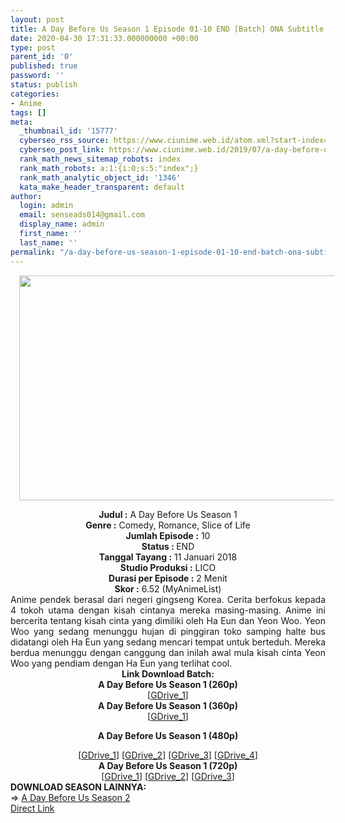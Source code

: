 ```yaml
---
layout: post
title: A Day Before Us Season 1 Episode 01-10 END [Batch] ONA Subtitle Indonesia
date: 2020-04-30 17:31:33.000000000 +00:00
type: post
parent_id: '0'
published: true
password: ''
status: publish
categories:
- Anime
tags: []
meta:
  _thumbnail_id: '15777'
  cyberseo_rss_source: https://www.ciunime.web.id/atom.xml?start-index=3301&max-results=150
  cyberseo_post_link: https://www.ciunime.web.id/2019/07/a-day-before-us-season-1-episode-01-10.html
  rank_math_news_sitemap_robots: index
  rank_math_robots: a:1:{i:0;s:5:"index";}
  rank_math_analytic_object_id: '1346'
  kata_make_header_transparent: default
author:
  login: admin
  email: senseads014@gmail.com
  display_name: admin
  first_name: ''
  last_name: ''
permalink: "/a-day-before-us-season-1-episode-01-10-end-batch-ona-subtitle-indonesia/"
---
```

<div class="separator" style="clear: both; text-align: center;"><a href="https://1.bp.blogspot.com/-8h5fSQ8vbac/XRonZH-qbiI/AAAAAAAAaho/GqAk2-EaCtUScXieH7RgtQTZsDjsmb41gCLcBGAs/s1600/A%2BDay%2BBefore%2BUs%2BSeason%2B1.png" imageanchor="1" style="margin-left: 1em; margin-right: 1em;"><img border="0" data-original-height="720" data-original-width="1280" height="360" src="{{ site.baseurl }}/assets/2020/04/A%2BDay%2BBefore%2BUs%2BSeason%2B1.png" width="640" /></a></div>
<p>
<div style="text-align: center;"><b>Judul</b><b><b> </b>:</b> A Day Before Us Season 1</div>
<div style="text-align: center;"><b><b>Genre :</b></b> Comedy, Romance, Slice of Life</div>
<div style="text-align: center;"><b>Jumlah Episode :</b> 10<br /><b>Status :&nbsp;</b>END<br /><b>Tanggal Tayang :</b> 11 Januari 2018<br /><b>Studio Produksi :</b> LICO<br /><b>Durasi per Episode :</b> 2 Menit</div>
<div style="text-align: center;"><b>Skor :</b> 6.52 (MyAnimeList)</div>
<div style="text-align: center;"></div>
<div style="text-align: justify;">Anime pendek berasal dari negeri gingseng Korea. Cerita berfokus kepada 4 tokoh utama dengan kisah cintanya mereka masing-masing. Anime ini bercerita tentang kisah cinta yang dimiliki oleh Ha Eun dan Yeon Woo. Yeon Woo yang sedang menunggu hujan di pinggiran toko samping halte bus didatangi oleh Ha Eun yang sedang mencari tempat untuk berteduh. Mereka berdua menunggu dengan canggung dan inilah awal mula kisah cinta Yeon Woo yang pendiam dengan Ha Eun yang terlihat cool.</div>
<div style="text-align: justify;"></div>
<div style="text-align: justify;"></div>
<div style="text-align: center;"><b>Link Download Batch:</b></div>
<div style="text-align: center;">
<div style="text-align: center;"><b>A Day Before Us Season 1 (260p)</b></div>
<div style="text-align: center;">[<a href="https://drive.google.com/uc?export=download&amp;id=1kGbVXsFluejb9Hgj-iUd4QtHMdbEQzCv" target="_blank" rel="noopener">GDrive_1</a>]</div>
<div style="text-align: center;"></div>
<div style="text-align: center;"><b>A Day Before Us Season 1 (360p)</b></div>
<div style="text-align: center;">[<a href="https://drive.google.com/uc?export=download&amp;id=17jzEeArImrKJ_dCkSxPrZoSuKxzDIfL1" target="_blank" rel="noopener">GDrive_1</a>]</div>
<div style="text-align: center;"></div>
<p><b>A Day Before Us Season 1 (480p)</b></div>
<div style="text-align: center;">[<a href="https://drive.google.com/uc?export=download&amp;id=1l_W9j7_wuTPe2aMYiWYmy7FIv5b1kbfD/edi" target="_blank" rel="noopener">GDrive_1</a>] [<a href="https://drive.google.com/uc?export=download&amp;id=1egTJC-fJIhWMu139NTxxKW5QE3koekIB" target="_blank" rel="noopener">GDrive_2</a>] [<a href="https://drive.google.com/uc?export=download&amp;id=1sVF6FXyg7JOM6_m71RmeJoeS5wW6d4Re" target="_blank" rel="noopener">GDrive_3</a>] [<a href="https://drive.google.com/uc?export=download&amp;id=1JPuRIRKGSsVoNP3apVt1-G1cBbVunchJ" target="_blank" rel="noopener">GDrive_4</a>]</div>
<div style="text-align: center;"><b>A Day Before Us Season 1 (720p)</b><br />[<a href="https://drive.google.com/uc?export=download&amp;id=1dwunJKvllCSvji3frke-FvhmQ7tLIF--" target="_blank" rel="noopener">GDrive_1</a>] [<a href="https://drive.google.com/uc?export=download&amp;id=1k14h_wt30N1PIUJthaMl81qNPx9FN2EC" target="_blank" rel="noopener">GDrive_2</a>] [<a href="https://drive.google.com/uc?export=download&amp;id=1vgVBZu0pmHWnXqV8tM12Ulvg7LRK0kBb" target="_blank" rel="noopener">GDrive_3</a>]
<div style="text-align: left;"></div>
<div style="text-align: left;"></div>
<div style="text-align: left;"><b>DOWNLOAD SEASON LAINNYA:</b></div>
<div style="text-align: left;"></div>
<div style="text-align: left;">=&gt;&nbsp;<a href="https://www.ciunime.web.id/2019/07/a-day-before-us-season-2-episode-01-15.html" target="_blank" rel="noopener">A Day Before Us Season 2</a></div>
<div style="text-align: left;"></div>
</div>
<link rel="stylesheet" href="https://cdnjs.cloudflare.com/ajax/libs/font-awesome/4.7.0/css/font-awesome.min.css" />
<div class="divbtn"> <a href="https://handymansurrender.com/fihup8buzv?key=94550f7ce39444073321dde3b8782f97" class="btn"><i class="fa fa-download"></i> Direct Link</a> </div>
